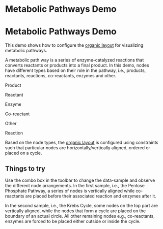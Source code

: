<!--
 //////////////////////////////////////////////////////////////////////////////
 // @license
 // This file is part of yFiles for HTML 2.6.
 // Use is subject to license terms.
 //
 // Copyright (c) 2000-2023 by yWorks GmbH, Vor dem Kreuzberg 28,
 // 72070 Tuebingen, Germany. All rights reserved.
 //
 //////////////////////////////////////////////////////////////////////////////
-->
# Metabolic Pathways Demo

# Metabolic Pathways Demo

This demo shows how to configure the [organic layout](https://docs.yworks.com/yfileshtml/#/api/OrganicLayout) for visualizing metabolic pathways.

A metabolic path way is a series of enzyme-catalyzed reactions that converts reactants or products into a final product. In this demo, nodes have different types based on their role in the pathway, i.e., products, reactants, reactions, co-reactants, enzymes and other.

Product

Reactant

Enzyme

Co-reactant

Other

Reaction

Based on the node types, the [organic layout](https://docs.yworks.com/yfileshtml/#/api/OrganicLayout) is configured using constraints such that particular nodes are horizontally/vertically aligned, ordered or placed on a cycle.

## Things to try

Use the combo box in the toolbar to change the data-sample and observe the different node arrangements. In the first sample, i.e., the Pentose Phosphate Pathway, a series of nodes is vertically aligned while co-reactants are placed before their associated reaction and enzymes after it.

In the second sample, i.e., the Krebs Cycle, some nodes on the top part are vertically aligned, while the nodes that form a cycle are placed on the boundary of an actual circle. All other remaining nodes e.g., co-reactants, enzymes are forced to be placed either outside or inside the cycle.
